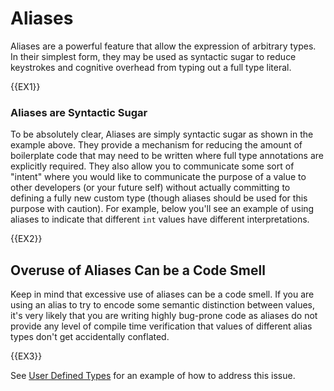 # Aliases

Aliases are a powerful feature that allow the expression of arbitrary types. In their simplest form, they may be used as
syntactic sugar to reduce keystrokes and cognitive overhead from typing out a full type literal.

{{EX1}}

### Aliases are Syntactic Sugar

To be absolutely clear, Aliases are simply syntactic sugar as shown in the example above. They provide a mechanism for
reducing the amount of boilerplate code that may need to be written where full type annotations are explicitly required.
They also allow you to communicate some sort of "intent" where you would like to communicate the purpose of a value to
other developers (or your future self) without actually committing to defining a fully new custom type (though aliases 
should be used for this purpose with caution). For example, below you'll see an example of using aliases to indicate 
that different `int` values have different interpretations.

{{EX2}}

## Overuse of Aliases Can be a Code Smell

<div class="warning">
Keep in mind that excessive use of aliases can be a code smell. If you are using an alias to try to encode some semantic
distinction between values, it's very likely that you are writing highly bug-prone code as aliases do not provide any 
level of compile time verification that values of different alias types don't get accidentally conflated. 
</div>

{{EX3}}

See [User Defined Types](../user_defined_types/user_defined_types.generated_docs.md#compile-time-enforcement) for an example of how to 
address this issue.